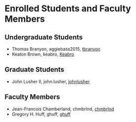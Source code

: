 Enrolled Students and Faculty Members
=====================================


Undergraduate Students
----------------------

* Thomas Branyon, aggiebass2015, [tbranyon](https://tbranyon.github.io/)
* Keaton Brown, keabro, [Keabro](https://Keabro.github.io/)


Graduate Students
-----------------
* John Lusher II, john.lusher, [johnlusher](https://johnlusher.github.io/)

Faculty Members
---------------

* Jean-Francois Chamberland, chmbrlnd, [chmbrlnd](https://github.com/chmbrlnd)
* Gregory H. Huff, ghuff, [ghuff](https://github.com/ghuff)

